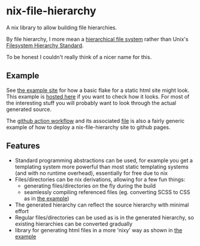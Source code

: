 # nix-file-hierarchy

A nix library to allow building file hierarchies.

By file hierarchy, I more mean a [hierarchical file system](https://en.wikipedia.org/wiki/Hierarchical_file_system)
rather than Unix's [Filesystem Hierarchy Standard](https://en.wikipedia.org/wiki/Filesystem_Hierarchy_Standard).

To be honest I couldn't really think of a nicer name for this.

## Example

See [the example site](example) for how a basic flake for a static html site might look.
This example is [hosted here](https://hexoknight.github.io/nix-file-hierarchy) if you want to check how it looks.
For most of the interesting stuff you will probably want to look through the actual generated source.

The [github action workflow](.github/workflows/deploySite.yaml) and its associated [file](example/github-pages-site.nix)
is also a fairly generic example of how to deploy a nix-file-hierarchy site to github pages.

## Features

- Standard programming abstractions can be used, for example you get
  a templating system more powerful than most static templating systems
  (and with no runtime overhead), essentially for free due to nix
- Files/directories can be nix derivations, allowing for a few fun things:
  - generating files/directories on the fly during the build
  - seamlessly compiling referenced files (eg. converting SCSS to CSS as in [the example](#Example))
- The generated hierarchy can reflect the source hierarchy with minimal effort
- Regular files/directories can be used as is in the generated hierarchy,
  so existing hierarchies can be converted gradually
- library for generating html files in a more 'nixy' way as shown in [the example](example/site/default.nix)
